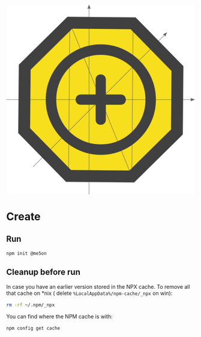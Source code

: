 ![](icon.png)

# Create

## Run

```bash
npm init @me5on
```

## Cleanup before run

In case you have an earlier version stored in the NPX cache. To remove all that cache on *nix (
delete `%LocalAppData%/npm-cache/_npx` on win):

```bash
rm -rf ~/.npm/_npx
```

You can find where the NPM cache is with:

```bash
npm config get cache
```
